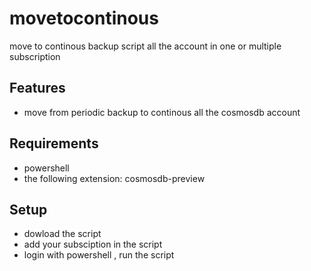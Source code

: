 # movetocontinous
move to continous backup script all the account in one or multiple subscription


## Features
- move from periodic backup to continous all the cosmosdb account 

## Requirements
- powershell
- the following extension: cosmosdb-preview


## Setup
- dowload the script
- add your subsciption in the script
- login with powershell , run the script 
